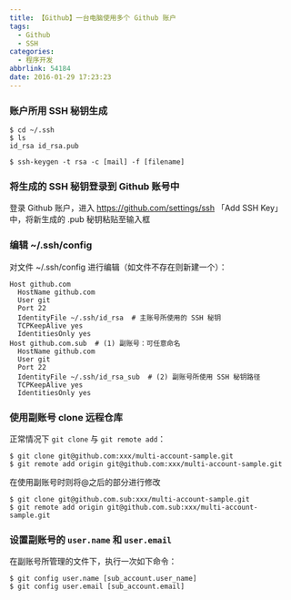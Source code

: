 ```yaml
---
title: 【Github】一台电脑使用多个 Github 账户
tags:
  - Github
  - SSH
categories:
  - 程序开发
abbrlink: 54184
date: 2016-01-29 17:23:23
---
```

### 账户所用 SSH 秘钥生成

```
$ cd ~/.ssh
$ ls
id_rsa id_rsa.pub

$ ssh-keygen -t rsa -c [mail] -f [filename]
```

### 将生成的 SSH 秘钥登录到 Github 账号中

登录 Github 账户，进入 https://github.com/settings/ssh
「Add SSH Key」中，将新生成的 .pub 秘钥粘贴至输入框

<!-- more -->

### 编辑 ~/.ssh/config

对文件 ~/.ssh/config 进行编辑（如文件不存在则新建一个）：

```
Host github.com
  HostName github.com
  User git
  Port 22
  IdentityFile ~/.ssh/id_rsa  # 主账号所使用的 SSH 秘钥
  TCPKeepAlive yes
  IdentitiesOnly yes
Host github.com.sub  # (1) 副账号：可任意命名
  HostName github.com
  User git
  Port 22
  IdentityFile ~/.ssh/id_rsa_sub  # (2) 副账号所使用 SSH 秘钥路径
  TCPKeepAlive yes
  IdentitiesOnly yes
```

### 使用副账号 clone 远程仓库
正常情况下 `git clone` 与 `git remote add`：

```
$ git clone git@github.com:xxx/multi-account-sample.git
$ git remote add origin git@github.com:xxx/multi-account-sample.git
```

在使用副账号时则将@之后的部分进行修改

```
$ git clone git@github.com.sub:xxx/multi-account-sample.git
$ git remote add origin git@github.com.sub:xxx/multi-account-sample.git
```

### 设置副账号的 `user.name` 和 `user.email`
在副账号所管理的文件下，执行一次如下命令：

```
$ git config user.name [sub_account.user_name]
$ git config user.email [sub_account.email]
```
